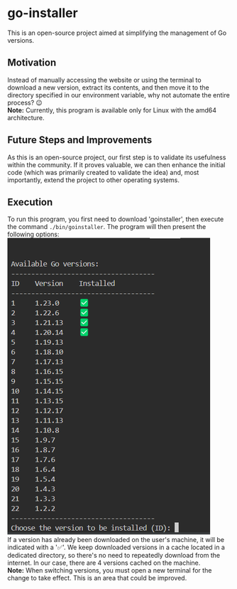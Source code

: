 # go-installer

This is an open-source project aimed at simplifying the management of Go versions.

## Motivation

Instead of manually accessing the website or using the terminal to download a new version, extract its contents, and then move it to the directory specified in our environment variable, why not automate the entire process? 😉  
**Note:** Currently, this program is available only for Linux with the amd64 architecture.

## Future Steps and Improvements

As this is an open-source project, our first step is to validate its usefulness within the community. If it proves valuable, we can then enhance the initial code (which was primarily created to validate the idea) and, most importantly, extend the project to other operating systems.

## Execution

To run this program, you first need to download 'goinstaller', then execute the command `./bin/goinstaller`. The program will then present the following options:
![Terminal with version selection options](versions.png)  
If a version has already been downloaded on the user's machine, it will be indicated with a '✅'. We keep downloaded versions in a cache located in a dedicated directory, so there's no need to repeatedly download from the internet. In our case, there are 4 versions cached on the machine.  
**Note:** When switching versions, you must open a new terminal for the change to take effect. This is an area that could be improved.